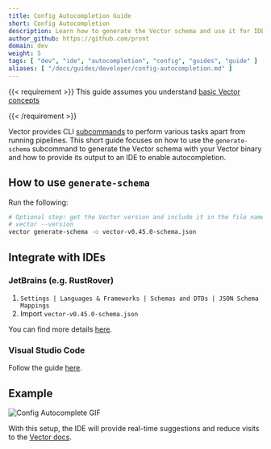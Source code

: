 ```yaml
---
title: Config Autocompletion Guide
short: Config Autocompletion
description: Learn how to generate the Vector schema and use it for IDE autocompletion.
author_github: https://github.com/pront
domain: dev
weight: 5
tags: [ "dev", "ide", "autocompletion", "config", "guides", "guide" ]
aliases: [ "/docs/guides/developer/config-autocompletion.md" ]
---
```


{{< requirement >}}
This guide assumes you understand [basic Vector concepts][concepts]

[concepts]: /docs/about/concepts
{{< /requirement >}}

Vector provides CLI [subcommands][subcommands] to perform various tasks apart from running pipelines. This short guide focuses on how to
use the `generate-schema` subcommand to generate the Vector schema with your Vector binary and how to provide its output to an IDE to
enable autocompletion.

## How to use `generate-schema`

Run the following:

```sh
# Optional step: get the Vector version and include it in the file name.
# vector --version
vector generate-schema -o vector-v0.45.0-schema.json
```

## Integrate with IDEs

### JetBrains (e.g. RustRover)

1. `Settings | Languages & Frameworks | Schemas and DTDs | JSON Schema Mappings`
2. Import `vector-v0.45.0-schema.json`

You can find more details [here][jetbrains].

### Visual Studio Code

Follow the guide [here][vscode].

## Example

<img src="/gifs/guides/config-autocomplete.gif" alt="Config Autocomplete GIF"/>

With this setup, the IDE will provide real-time suggestions and reduce visits to the [Vector docs][docs].

[subcommands]: https://github.com/vectordotdev/vector/blob/master/src/cli.rs#L268-L321

[jetbrains]: https://www.jetbrains.com/help/idea/yaml.html#json_schema

[vscode]: https://www.ibm.com/docs/en/dbb/3.0?topic=ide-configuring-schema-validation-vscode#3-open-the-yamlschemas-property-in-settingsjson

[docs]: https://vector.dev/docs/
